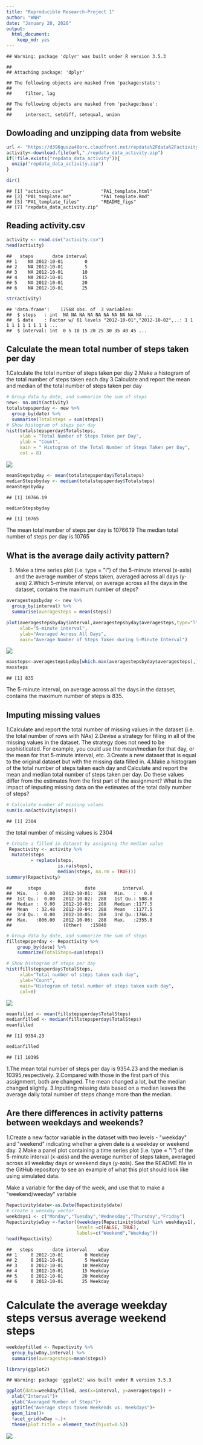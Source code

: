 ```yaml
---
title: "Reproducible Research-Project 1"
author: "WNH"
date: "January 20, 2020"
output: 
  html_document: 
    keep_md: yes
---
```



```
## Warning: package 'dplyr' was built under R version 3.5.3
```

```
## 
## Attaching package: 'dplyr'
```

```
## The following objects are masked from 'package:stats':
## 
##     filter, lag
```

```
## The following objects are masked from 'package:base':
## 
##     intersect, setdiff, setequal, union
```

## Dowloading and unzipping data from website

```r
url <- "https://d396qusza40orc.cloudfront.net/repdata%2Fdata%2Factivity.zip"
activity<-download.file(url,"./repdata_data_activity.zip")
if(!file.exists("repdata_data_activity")){
  unzip("repdata_data_activity.zip")
}

dir()
```

```
## [1] "activity.csv"              "PA1_template.html"        
## [3] "PA1_template.md"           "PA1_template.Rmd"         
## [5] "PA1_template_files"        "README_figs"              
## [7] "repdata_data_activity.zip"
```

## Reading activity.csv


```r
activity <- read.csv("activity.csv")
head(activity)
```

```
##   steps       date interval
## 1    NA 2012-10-01        0
## 2    NA 2012-10-01        5
## 3    NA 2012-10-01       10
## 4    NA 2012-10-01       15
## 5    NA 2012-10-01       20
## 6    NA 2012-10-01       25
```

```r
str(activity)
```

```
## 'data.frame':	17568 obs. of  3 variables:
##  $ steps   : int  NA NA NA NA NA NA NA NA NA NA ...
##  $ date    : Factor w/ 61 levels "2012-10-01","2012-10-02",..: 1 1 1 1 1 1 1 1 1 1 ...
##  $ interval: int  0 5 10 15 20 25 30 35 40 45 ...
```
## Calculate the mean total number of steps taken per day
1.Calculate the total number of steps taken per day
2.Make a histogram of the total number of steps taken each day
3.Calculate and report the mean and median of the total number of steps taken per day

```r
# Group data by date, and summarize the sum of steps
new<- na.omit(activity)
totalstepsperday <- new %>%
  group_by(date) %>%
  summarise(Totalsteps = sum(steps))
# Show histogram of steps per day
hist(totalstepsperday$Totalsteps,
     xlab = "Total Number of Steps Taken per Day",
     ylab = "Count",
     main = " Histogram of the Total Number of Steps Taken per Day",
     col = 8)
```

![](README_figs/README-histogram-1.png)<!-- -->


```r
meanStepsbyday <- mean(totalstepsperday$Totalsteps)
medianStepsbyday <- median(totalstepsperday$Totalsteps)
meanStepsbyday
```

```
## [1] 10766.19
```

```r
medianStepsbyday
```

```
## [1] 10765
```
The mean total number of steps per day is 10766.19
The median total number of steps per day is 10765

## What is the average daily activity pattern?
1. Make a time series plot (i.e. type = "l") of the 5-minute interval (x-axis) and the average number of steps taken, averaged across all days (y-axis)
2.Which 5-minute interval, on average across all the days in the dataset, contains the maximum number of steps?


```r
averagestepsbyday <- new %>%
  group_by(interval) %>%
  summarise(averagesteps = mean(steps))
```


```r
plot(averagestepsbyday$interval,averagestepsbyday$averagesteps,type="l",
     xlab="5-minute interval",
     ylab="Averaged Across All Days",
     main="Average Number of Steps Taken during 5-Minute Interval")
```

![](README_figs/README-unnamed-chunk-6-1.png)<!-- -->


```r
maxsteps<-averagestepsbyday[which.max(averagestepsbyday$averagesteps),]$interval
maxsteps
```

```
## [1] 835
```
The 5-minute interval, on average across all the days in the dataset, contains the maximum number of steps is 835.

## Imputing missing values
1.Calculate and report the total number of missing values in the dataset (i.e. the total number of rows with NAs)
2.Devise a strategy for filling in all of the missing values in the dataset. The strategy does not need to be sophisticated. For example, you could use the mean/median for that day, or the mean for that 5-minute interval, etc.
3.Create a new dataset that is equal to the original dataset but with the missing data filled in.
4.Make a histogram of the total number of steps taken each day and Calculate and report the mean and median total number of steps taken per day. Do these values differ from the estimates from the first part of the assignment? What is the impact of imputing missing data on the estimates of the total daily number of steps?


```r
# Calculate number of missing values
sum(is.na(activity$steps))
```

```
## [1] 2304
```

the total number of missing values is 2304


```r
# Create a filled in dataset by assigning the median value 
 Repactivity <- activity %>%
  mutate(steps
         = replace(steps,
                   is.na(steps),
                   median(steps, na.rm = TRUE)))
summary(Repactivity)
```

```
##      steps                date          interval     
##  Min.   :  0.00   2012-10-01:  288   Min.   :   0.0  
##  1st Qu.:  0.00   2012-10-02:  288   1st Qu.: 588.8  
##  Median :  0.00   2012-10-03:  288   Median :1177.5  
##  Mean   : 32.48   2012-10-04:  288   Mean   :1177.5  
##  3rd Qu.:  0.00   2012-10-05:  288   3rd Qu.:1766.2  
##  Max.   :806.00   2012-10-06:  288   Max.   :2355.0  
##                   (Other)   :15840
```


```r
# Group data by date, and summarize the sum of steps
fillstepsperday <- Repactivity %>% 
    group_by(date) %>% 
    summarize(TotalSteps=sum(steps))

# Show histogram of steps per day
hist(fillstepsperday$TotalSteps, 
     xlab="Total number of steps taken each day", 
     ylab="Count", 
     main="Histogram of total number of steps taken each day",
     col=8)
```

![](README_figs/README-unnamed-chunk-10-1.png)<!-- -->


```r
meanfilled <- mean(fillstepsperday$TotalSteps)
medianfilled <- median(fillstepsperday$TotalSteps)
meanfilled
```

```
## [1] 9354.23
```

```r
medianfilled
```

```
## [1] 10395
```
1.The mean total number of steps per day is 9354.23 and the median is 10395,respectively. 
2.Compared with those in the first part of this assignment, both are changed. The mean changed a lot, but the median changed slightly.
3.Inputting missing data based on a median leaves the average daily total number of steps change more than the median.

## Are there differences in activity patterns between weekdays and weekends?
1.Create a new factor variable in the dataset with two levels - "weekday" and "weekend" indicating whether a given date is a weekday or weekend day.
2.Make a panel plot containing a time series plot (i.e. type = "l") of the 5-minute interval (x-axis) and the average number of steps taken, averaged across all weekday days or weekend days (y-axis). See the README file in the GitHub repository to see an example of what this plot should look like using simulated data.

Make a variable for the day of the week, and use that to make a "weekend/weeday" variable


```r
Repactivity$date<-as.Date(Repactivity$date)
# create a weekday vector
weekdays1 <- c("Monday","Tuesday","Wednesday","Thursday","Friday")
Repactivity$wDay <-factor((weekdays(Repactivity$date) %in% weekdays1),
                          levels =c(FALSE, TRUE),
                          labels=c("Weekend","Weekday"))
head(Repactivity)
```

```
##   steps       date interval    wDay
## 1     0 2012-10-01        0 Weekday
## 2     0 2012-10-01        5 Weekday
## 3     0 2012-10-01       10 Weekday
## 4     0 2012-10-01       15 Weekday
## 5     0 2012-10-01       20 Weekday
## 6     0 2012-10-01       25 Weekday
```
# Calculate the average weekday steps versus average weekend steps

```r
weekdayfilled <- Repactivity %>%
  group_by(wDay,interval) %>%
  summarise(averagesteps=mean(steps))

library(ggplot2)
```

```
## Warning: package 'ggplot2' was built under R version 3.5.3
```

```r
ggplot(data=weekdayfilled, aes(x=interval, y=averagesteps)) +
  xlab("Interval")+
  ylab("Averaged Number of Steps")+
  ggtitle("Average steps taken Weekends vs. Weekdays")+
  geom_line()+
  facet_grid(wDay ~.)+
  theme(plot.title = element_text(hjust=0.5))
```

![](README_figs/README-unnamed-chunk-13-1.png)<!-- -->


